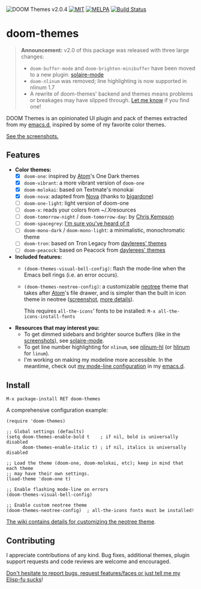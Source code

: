 ![DOOM Themes v2.0.4](https://img.shields.io/badge/doom%20themes-v2.0.4-blue.svg)
[![MIT](https://img.shields.io/badge/license-MIT-green.svg)](./LICENSE)
[![MELPA](http://melpa.org/packages/doom-themes-badge.svg)](http://melpa.org/#/doom-themes)
[![Build Status](https://travis-ci.org/hlissner/emacs-doom-themes.svg?branch=master)](https://travis-ci.org/hlissner/emacs-doom-themes)

# doom-themes

> **Announcement:** v2.0 of this package was released with three large changes:
>
>   + `doom-buffer-mode` and `doom-brighten-minibuffer` have been moved to a new
>     plugin: [solaire-mode]
>   + `doom-nlinum` was removed; line highlighting is now supported in nlinum 1.7
>   + A rewrite of doom-themes' backend and themes means problems or breakages
>     may have slipped through. [Let me know][issues] if you find one!

DOOM Themes is an opinionated UI plugin and pack of themes extracted from my
[emacs.d], inspired by some of my favorite color themes.

[See the screenshots.][screenshots]

## Features

- **Color themes:**
  - [X] `doom-one`: inspired by [Atom]'s One Dark themes
  - [X] `doom-vibrant`: a more vibrant version of `doom-one`
  - [X] `doom-molokai`: based on Textmate's monokai
  - [X] `doom-nova`: adapted from [Nova] (thanks to [bigardone])
  - [ ] `doom-one-light`: light version of doom-one
  - [ ] `doom-x`: reads your colors from ~/.Xresources
  - [ ] `doom-tomorrow-night` / `doom-tomorrow-day`: by [Chris Kempson][tomorrow]
  - [ ] `doom-spacegrey`: [I'm sure you've heard of it][spacegrey]
  - [ ] `doom-mono-dark` / `doom-mono-light`: a minimalistic, monochromatic theme
  - [ ] `doom-tron`: based on Tron Legacy from [daylerees' themes][daylerees]
  - [ ] `doom-peacock`: based on Peacock from [daylerees' themes][daylerees]
- **Included features:**
  - `(doom-themes-visual-bell-config)`: flash the mode-line when the Emacs bell
    rings (i.e. an error occurs).
  - `(doom-themes-neotree-config)`: a customizable [neotree] theme that takes
    after [Atom]'s file drawer, and is simpler than the built in icon theme in
    neotree ([screenshot](/../screenshots/doom-one.png), [more details][wiki]).

    This requires `all-the-icons`' fonts to be installed: `M-x
    all-the-icons-install-fonts`
- **Resources that may interest you:**
  - To get dimmed sidebars and brighter source buffers (like in the
    [screenshots]), see [solaire-mode].
  - To get line number highlighting for `nlinum`, see [nlinum-hl] (or [hlinum] for
    `linum`).
  - I'm working on making my modeline more accessible. In the meantime, check
    out [my mode-line configuration][mode-line] in my [emacs.d].

## Install

`M-x package-install RET doom-themes`

A comprehensive configuration example:

```emacs-lisp
(require 'doom-themes)

;; Global settings (defaults)
(setq doom-themes-enable-bold t    ; if nil, bold is universally disabled
      doom-themes-enable-italic t) ; if nil, italics is universally disabled

;; Load the theme (doom-one, doom-molokai, etc); keep in mind that each theme
;; may have their own settings.
(load-theme 'doom-one t)

;; Enable flashing mode-line on errors
(doom-themes-visual-bell-config)

;; Enable custom neotree theme
(doom-themes-neotree-config)  ; all-the-icons fonts must be installed!
```

[The wiki contains details for customizing the neotree theme][wiki].

## Contributing

I appreciate contributions of any kind. Bug fixes, additional themes, plugin
support requests and code reviews are welcome and encouraged.

[Don't hesitate to report bugs, request features/faces or just tell me my Elisp-fu sucks][issues]!


[Atom]: http://atom.io
[all-the-icons]: https://github.com/domtronn/all-the-icons.el
[bigardone]: https://github.com/bigardone
[daylerees]: http://daylerees.github.io/
[emacs.d]: https://github.com/hlissner/.emacs.d
[hlinum]: https://melpa.org/#/hlinum
[issues]: https://github.com/hlissner/emacs-doom-themes/issues
[mode-line]: https://github.com/hlissner/.emacs.d/blob/master/modules/ui/doom-modeline/config.el
[neotree]: https://github.com/jaypei/emacs-neotree
[nlinum-hl]: https://github.com/hlissner/emacs-nlinum-hl
[Nova]: https://trevordmiller.com/projects/nova
[screenshots]: https://github.com/hlissner/emacs-doom-themes/tree/screenshots
[solaire-mode]: https://github.com/hlissner/emacs-solaire-mode
[spacegrey]: http://kkga.github.io/spacegray/
[tomorrow]: https://github.com/ChrisKempson/Tomorrow-Theme
[wiki]: https://github.com/hlissner/emacs-doom-themes/wiki
